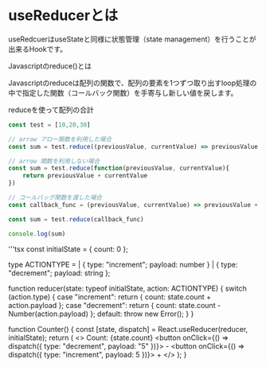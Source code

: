 # useReducerとは

useRedcuerはuseStateと同様に状態管理（state management）を行うことが出来るHookです。

Javascriptのreduce()とは

Javascriptのreduceは配列の関数で、配列の要素を1つずつ取り出すloop処理の中で指定した関数（コールバック関数）を手寄与し新しい値を戻します。

reduceを使って配列の合計
```javascript
const test = [10,20,30]

// arrow アロー関数を利用した場合
const sum = test.reduce((previousValue, currentValue) => previousValue + currentValue)

// arrow 関数を利用しない場合
const sum = test.reduce(function(previousValue, currentValue){
    return previousValue + currentValue
})

// コールバッグ関数を渡した場合
const callback_func = (previousValue, currentValue) => previousValue + currentValue

const sum = test.reduce(callback_func)

console.log(sum) 
```

'''tsx
const initialState = { count: 0 };

type ACTIONTYPE =
  | { type: "increment"; payload: number }
  | { type: "decrement"; payload: string };

function reducer(state: typeof initialState, action: ACTIONTYPE) {
  switch (action.type) {
    case "increment":
      return { count: state.count + action.payload };
    case "decrement":
      return { count: state.count - Number(action.payload) };
    default:
      throw new Error();
  }
}

function Counter() {
  const [state, dispatch] = React.useReducer(reducer, initialState);
  return (
    <>
      Count: {state.count}
      <button onClick={() => dispatch({ type: "decrement", payload: "5" })}>
        -
      </button>
      <button onClick={() => dispatch({ type: "increment", payload: 5 })}>
        +
      </button>
    </>
  );
}
```
